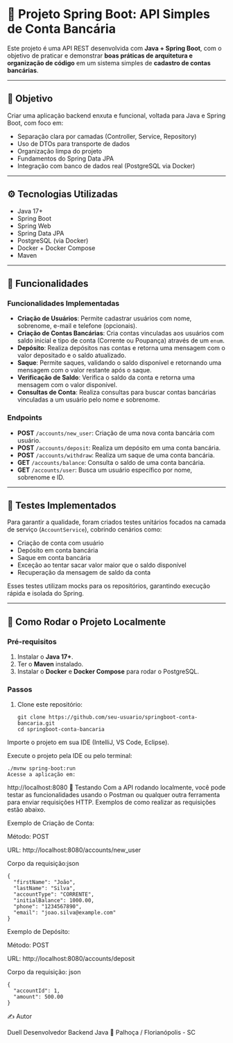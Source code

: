 # 💼 Projeto Spring Boot: API Simples de Conta Bancária

Este projeto é uma API REST desenvolvida com **Java + Spring Boot**, com o objetivo de praticar e demonstrar **boas práticas de arquitetura e organização de código** em um sistema simples de **cadastro de contas bancárias**.

---

## 🎯 Objetivo

Criar uma aplicação backend enxuta e funcional, voltada para Java e Spring Boot, com foco em:

- Separação clara por camadas (Controller, Service, Repository)
- Uso de DTOs para transporte de dados
- Organização limpa do projeto
- Fundamentos do Spring Data JPA
- Integração com banco de dados real (PostgreSQL via Docker)

---

## ⚙️ Tecnologias Utilizadas

- Java 17+
- Spring Boot
- Spring Web
- Spring Data JPA
- PostgreSQL (via Docker)
- Docker + Docker Compose
- Maven

---

## 🧪 Funcionalidades

### Funcionalidades Implementadas

- **Criação de Usuários**: Permite cadastrar usuários com nome, sobrenome, e-mail e telefone (opcionais).
- **Criação de Contas Bancárias**: Cria contas vinculadas aos usuários com saldo inicial e tipo de conta (Corrente ou Poupança) através de um `enum`.
- **Depósito**: Realiza depósitos nas contas e retorna uma mensagem com o valor depositado e o saldo atualizado.
- **Saque**: Permite saques, validando o saldo disponível e retornando uma mensagem com o valor restante após o saque.
- **Verificação de Saldo**: Verifica o saldo da conta e retorna uma mensagem com o valor disponível.
- **Consultas de Conta**: Realiza consultas para buscar contas bancárias vinculadas a um usuário pelo nome e sobrenome.

### Endpoints

- **POST** `/accounts/new_user`: Criação de uma nova conta bancária com usuário.
- **POST** `/accounts/deposit`: Realiza um depósito em uma conta bancária.
- **POST** `/accounts/withdraw`: Realiza um saque de uma conta bancária.
- **GET** `/accounts/balance`: Consulta o saldo de uma conta bancária.
- **GET** `/accounts/user`: Busca um usuário específico por nome, sobrenome e ID.

---

## 🧪 Testes Implementados

Para garantir a qualidade, foram criados testes unitários focados na camada de serviço (`AccountService`), cobrindo cenários como:

- Criação de conta com usuário
- Depósito em conta bancária
- Saque em conta bancária
- Exceção ao tentar sacar valor maior que o saldo disponível
- Recuperação da mensagem de saldo da conta

Esses testes utilizam mocks para os repositórios, garantindo execução rápida e isolada do Spring.

---


## 🏁 Como Rodar o Projeto Localmente

### Pré-requisitos

1. Instalar o **Java 17+**.
2. Ter o **Maven** instalado.
3. Instalar o **Docker** e **Docker Compose** para rodar o PostgreSQL.

### Passos

1. Clone este repositório:
   ```
   git clone https://github.com/seu-usuario/springboot-conta-bancaria.git
   cd springboot-conta-bancaria
   ```
Importe o projeto em sua IDE (IntelliJ, VS Code, Eclipse).

Execute o projeto pela IDE ou pelo terminal:

```
./mvnw spring-boot:run
Acesse a aplicação em:
```
http://localhost:8080
🚀 Testando
Com a API rodando localmente, você pode testar as funcionalidades usando o Postman ou qualquer outra ferramenta para enviar requisições HTTP. Exemplos de como realizar as requisições estão abaixo.

Exemplo de Criação de Conta:

Método: POST

URL: http://localhost:8080/accounts/new_user

Corpo da requisição:json
```
{
  "firstName": "João",
  "lastName": "Silva",
  "accountType": "CORRENTE",
  "initialBalance": 1000.00,
  "phone": "1234567890",
  "email": "joao.silva@example.com"
}
```
Exemplo de Depósito:

Método: POST

URL: http://localhost:8080/accounts/deposit

Corpo da requisição:
json
```
{
  "accountId": 1,
  "amount": 500.00
}
```
✍️ Autor

Duell
Desenvolvedor Backend Java
📍 Palhoça / Florianópolis - SC

